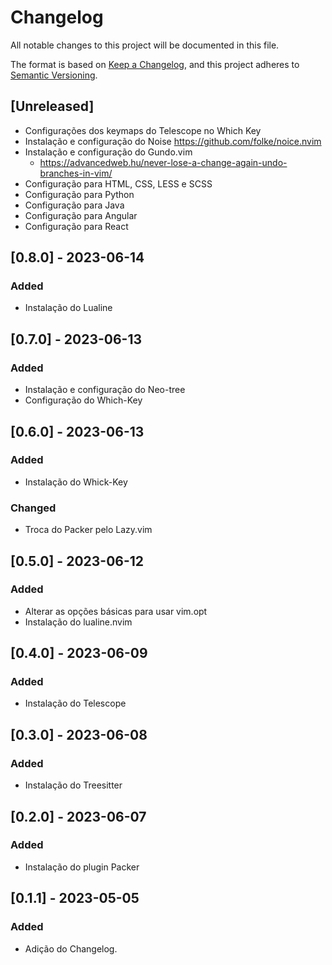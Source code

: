 # Changelog

All notable changes to this project will be documented in this file.

The format is based on [Keep a Changelog](https://keepachangelog.com/en/1.0.0/),
and this project adheres to [Semantic Versioning](https://semver.org/spec/v2.0.0.html).

## [Unreleased]
- Configurações dos keymaps do Telescope no Which Key 
- Instalação e configuração do Noise https://github.com/folke/noice.nvim
- Instalação e configuração do Gundo.vim
  - https://advancedweb.hu/never-lose-a-change-again-undo-branches-in-vim/
- Configuração para HTML, CSS, LESS e SCSS
- Configuração para Python
- Configuração para Java
- Configuração para Angular
- Configuração para React

## [0.8.0] - 2023-06-14
### Added
- Instalação do Lualine

## [0.7.0] - 2023-06-13
### Added 
- Instalação e configuração do Neo-tree
- Configuração do Which-Key

## [0.6.0] - 2023-06-13

### Added
- Instalação do Whick-Key

### Changed
- Troca do Packer pelo Lazy.vim

## [0.5.0] - 2023-06-12
### Added
- Alterar as opções básicas para usar vim.opt
- Instalação do lualine.nvim

## [0.4.0] - 2023-06-09
### Added
- Instalação do Telescope

## [0.3.0] - 2023-06-08
### Added
- Instalação do Treesitter

## [0.2.0]  - 2023-06-07
### Added
- Instalação do plugin Packer

## [0.1.1] - 2023-05-05
### Added

- Adição do Changelog.

